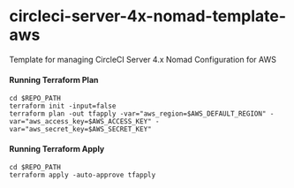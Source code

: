 # circleci-server-4x-nomad-template-aws
Template for managing CircleCI Server 4.x Nomad Configuration for AWS


#### Running Terraform Plan

```
cd $REPO_PATH
terraform init -input=false
terraform plan -out tfapply -var="aws_region=$AWS_DEFAULT_REGION" -var="aws_access_key=$AWS_ACCESS_KEY" -var="aws_secret_key=$AWS_SECRET_KEY"
```

####  Running Terraform Apply

```
cd $REPO_PATH
terraform apply -auto-approve tfapply
```
